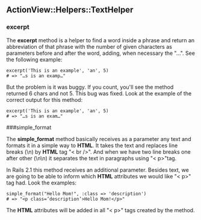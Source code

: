 ## ActionView::Helpers::TextHelper

### excerpt

The **excerpt** method is a helper to find a word inside a phrase and return an abbreviation of that phrase with the number of given characters as parameters before and after the word, adding, when necessary the "…". See the following example:

	excerpt('This is an example', 'an', 5)
	# => "…s is an examp…"
	
But the problem is it was buggy. If you count, you'll see the method returned 6 chars and not 5. This bug was fixed. Look at the example of the correct output for this method:

	excerpt('This is an example', 'an', 5)
	# => "…s is an exam…"
	
###simple\_format

The **simple\_format** method basically receives as a parameter any text and formats it in a simple way to **HTML**. It takes the text and replaces line breaks (\n) by **HTML** tag "< br />". And when we have two line breaks one after other  (\n\n)  it separates the text in paragraphs using "< p>"tag.

In Rails 2.1 this method receives an additional parameter. Besides text, we are going to be able to inform which **HTML** attributes we would like "< p>" tag had. Look the examples:

	simple_format("Hello Mom!", :class => 'description')
	# => "<p class=’description’>Hello Mom!</p>"

The **HTML** attributes will be added in all "< p>" tags created by the method.
